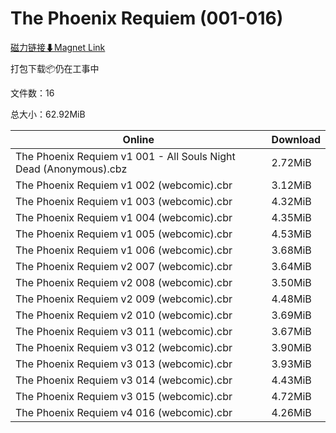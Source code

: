 # The Phoenix Requiem (001-016)

[磁力链接⬇Magnet Link](magnet:?xt=urn:btih:65c3716487e70bfaf7836e843fceccb1aa33f620&dn=The%20Phoenix%20Requiem%20%28001-016%29)

打包下载📦仍在工事中

文件数：16

总大小：62.92MiB

Online | Download
--- | ---
The Phoenix Requiem v1 001 - All Souls Night Dead (Anonymous).cbz | 2.72MiB
The Phoenix Requiem v1 002 (webcomic).cbr | 3.12MiB
The Phoenix Requiem v1 003 (webcomic).cbr | 4.32MiB
The Phoenix Requiem v1 004 (webcomic).cbr | 4.35MiB
The Phoenix Requiem v1 005 (webcomic).cbr | 4.53MiB
The Phoenix Requiem v1 006 (webcomic).cbr | 3.68MiB
The Phoenix Requiem v2 007 (webcomic).cbr | 3.64MiB
The Phoenix Requiem v2 008 (webcomic).cbr | 3.50MiB
The Phoenix Requiem v2 009 (webcomic).cbr | 4.48MiB
The Phoenix Requiem v2 010 (webcomic).cbr | 3.69MiB
The Phoenix Requiem v3 011 (webcomic).cbr | 3.67MiB
The Phoenix Requiem v3 012 (webcomic).cbr | 3.90MiB
The Phoenix Requiem v3 013 (webcomic).cbr | 3.93MiB
The Phoenix Requiem v3 014 (webcomic).cbr | 4.43MiB
The Phoenix Requiem v3 015 (webcomic).cbr | 4.72MiB
The Phoenix Requiem v4 016 (webcomic).cbr | 4.26MiB